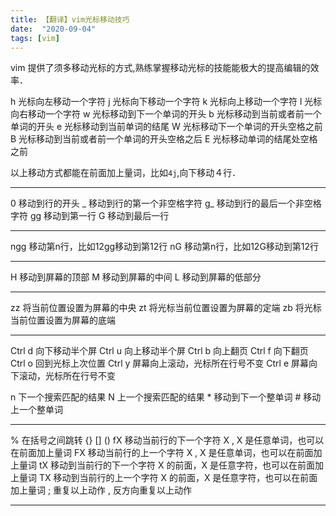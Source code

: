 ```yaml
---
title: 【翻译】vim光标移动技巧
date:  "2020-09-04"
tags: [vim]
---
```


vim 提供了须多移动光标的方式,熟练掌握移动光标的技能能极大的提高编辑的效率．

h 光标向左移动一个字符
j 光标向下移动一个字符
k 光标向上移动一个字符
l 光标向右移动一个字符
w 光标移动到下一个单词的开头
b 光标移动到当前或者前一个单词的开头
e 光标移动到当前单词的结尾
W 光标移动下一个单词的开头空格之前
B 光标移动到当前或者前一个单词的开头空格之后
E 光标移动单词的结尾处空格之前

以上移动方式都能在前面加上量词，比如`4j`,向下移动４行．

----

0    移动到行的开头
_    移动到行的第一个非空格字符
g_   移动到行的最后一个非空格字符
gg   移动到第一行
G    移动到最后一行

----

ngg   移动第n行，比如12gg移动到第12行
nG    移动第n行，比如12G移动到第12行

----

H 移动到屏幕的顶部
M 移动到屏幕的中间
L 移动到屏幕的低部分

----

zz 将当前位置设置为屏幕的中央
zt 将光标当前位置设置为屏幕的定端
zb 将光标当前位置设置为屏幕的底端

---

Ctrl d 向下移动半个屏
Ctrl u 向上移动半个屏
Ctrl b 向上翻页
Ctrl f 向下翻页
Ctrl o 回到光标上次位置
Ctrl y 屏幕向上滚动，光标所在行号不变
Ctrl e 屏幕向下滚动，光标所在行号不变


n 下一个搜索匹配的结果
N 上一个搜索匹配的结果
\* 移动到下一个整单词
\# 移动上一个整单词

----

%  在括号之间跳转 {} [] ()
fX 移动当前行的下一个字符 X , X 是任意单词，也可以在前面加上量词
FX 移动当前行的上一个字符 X , X 是任意单词，也可以在前面加上量词
tX 移动到当前行的下一个字符 X 的前面，X 是任意字符，也可以在前面加上量词
TX 移动到当前行的上一个字符 X 的前面，X 是任意字符，也可以在前面加上量词
;  重复以上动作
,  反方向重复以上动作

---
